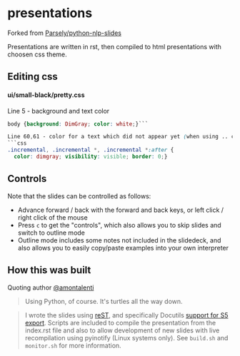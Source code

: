 # presentations

Forked from [Parsely/python-nlp-slides](https://github.com/Parsely/python-nlp-slides)

Presentations are written in rst, then compiled to html presentations with choosen css theme.
## Editing css

#### ui/small-black/pretty.css

Line 5 - background and text color
```css
body {background: DimGray; color: white;}```

Line 60,61 - color for a text which did not appear yet (when using .. class:: incremental)
```css
.incremental, .incremental *, .incremental *:after {
  color: dimgray; visibility: visible; border: 0;}
```

## Controls

Note that the slides can be controlled as follows:

 * Advance forward / back with the forward and back keys, or left click / right click of the mouse
 * Press `c` to get the "controls", which also allows you to skip slides and switch to outline mode
 * Outline mode includes some notes not included in the slidedeck, and also allows you to easily copy/paste examples into your own interpreter

## How this was built

Quoting author [@amontalenti](http://twitter.com/amontalenti)

> Using Python, of course. It's turtles all the way down.

> I wrote the slides using [reST](http://docutils.sourceforge.net/rst.html), and specifically Docutils [support for S5 export](http://docutils.sourceforge.net/docs/user/slide-shows.html). Scripts are included to compile the presentation from the index.rst file and also to allow development of new slides with live recompilation using pyinotify (Linux systems only). See `build.sh` and `monitor.sh` for more information.
